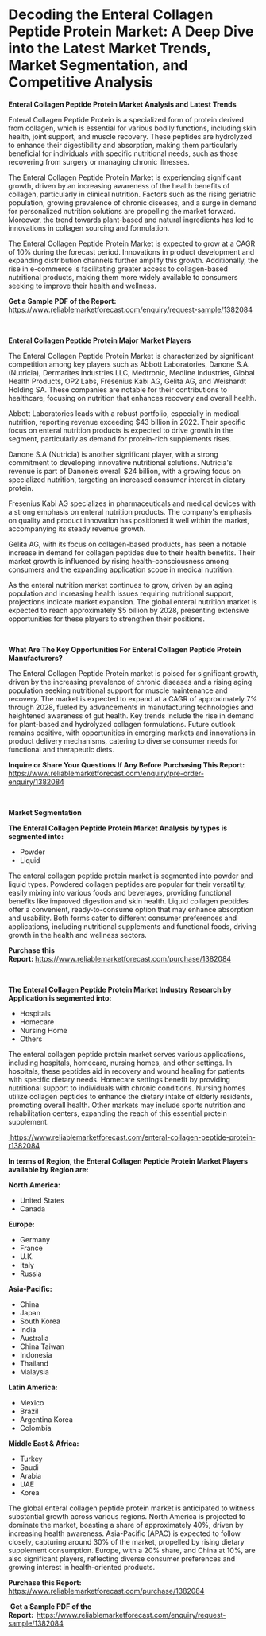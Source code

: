 <p><h1>Decoding the Enteral Collagen Peptide Protein Market: A Deep Dive into the Latest Market Trends, Market Segmentation, and Competitive Analysis</h1></p><p><strong>Enteral Collagen Peptide Protein Market Analysis and Latest Trends</strong></p>
<p><p>Enteral Collagen Peptide Protein is a specialized form of protein derived from collagen, which is essential for various bodily functions, including skin health, joint support, and muscle recovery. These peptides are hydrolyzed to enhance their digestibility and absorption, making them particularly beneficial for individuals with specific nutritional needs, such as those recovering from surgery or managing chronic illnesses. </p><p>The Enteral Collagen Peptide Protein Market is experiencing significant growth, driven by an increasing awareness of the health benefits of collagen, particularly in clinical nutrition. Factors such as the rising geriatric population, growing prevalence of chronic diseases, and a surge in demand for personalized nutrition solutions are propelling the market forward. Moreover, the trend towards plant-based and natural ingredients has led to innovations in collagen sourcing and formulation.</p><p>The Enteral Collagen Peptide Protein Market is expected to grow at a CAGR of 10% during the forecast period. Innovations in product development and expanding distribution channels further amplify this growth. Additionally, the rise in e-commerce is facilitating greater access to collagen-based nutritional products, making them more widely available to consumers seeking to improve their health and wellness.</p></p>
<p><strong>Get a Sample PDF of the Report:&nbsp;</strong> <a href="https://www.reliablemarketforecast.com/enquiry/request-sample/1382084?utm_campaign=3577&utm_medium=2&utm_source=Github&utm_content=ia&utm_term=19042025&utm_id=enteral-collagen-peptide-protein">https://www.reliablemarketforecast.com/enquiry/request-sample/1382084</a></p>
<p>&nbsp;</p>
<p><strong>Enteral Collagen Peptide Protein Major Market Players</strong></p>
<p><p>The Enteral Collagen Peptide Protein Market is characterized by significant competition among key players such as Abbott Laboratories, Danone S.A. (Nutricia), Dermarites Industries LLC, Medtronic, Medline Industries, Global Health Products, OP2 Labs, Fresenius Kabi AG, Gelita AG, and Weishardt Holding SA. These companies are notable for their contributions to healthcare, focusing on nutrition that enhances recovery and overall health.</p><p>Abbott Laboratories leads with a robust portfolio, especially in medical nutrition, reporting revenue exceeding $43 billion in 2022. Their specific focus on enteral nutrition products is expected to drive growth in the segment, particularly as demand for protein-rich supplements rises.</p><p>Danone S.A (Nutricia) is another significant player, with a strong commitment to developing innovative nutritional solutions. Nutricia's revenue is part of Danone’s overall $24 billion, with a growing focus on specialized nutrition, targeting an increased consumer interest in dietary protein.</p><p>Fresenius Kabi AG specializes in pharmaceuticals and medical devices with a strong emphasis on enteral nutrition products. The company's emphasis on quality and product innovation has positioned it well within the market, accompanying its steady revenue growth.</p><p>Gelita AG, with its focus on collagen-based products, has seen a notable increase in demand for collagen peptides due to their health benefits. Their market growth is influenced by rising health-consciousness among consumers and the expanding application scope in medical nutrition.</p><p>As the enteral nutrition market continues to grow, driven by an aging population and increasing health issues requiring nutritional support, projections indicate market expansion. The global enteral nutrition market is expected to reach approximately $5 billion by 2028, presenting extensive opportunities for these players to strengthen their positions.</p></p>
<p>&nbsp;</p>
<p><strong>What Are The Key Opportunities For Enteral Collagen Peptide Protein Manufacturers?</strong></p>
<p><p>The Enteral Collagen Peptide Protein market is poised for significant growth, driven by the increasing prevalence of chronic diseases and a rising aging population seeking nutritional support for muscle maintenance and recovery. The market is expected to expand at a CAGR of approximately 7% through 2028, fueled by advancements in manufacturing technologies and heightened awareness of gut health. Key trends include the rise in demand for plant-based and hydrolyzed collagen formulations. Future outlook remains positive, with opportunities in emerging markets and innovations in product delivery mechanisms, catering to diverse consumer needs for functional and therapeutic diets.</p></p>
<p><strong>Inquire or Share Your Questions If Any Before Purchasing This Report:</strong> <a href="https://www.reliablemarketforecast.com/enquiry/pre-order-enquiry/1382084?utm_campaign=3577&utm_medium=2&utm_source=Github&utm_content=ia&utm_term=19042025&utm_id=enteral-collagen-peptide-protein">https://www.reliablemarketforecast.com/enquiry/pre-order-enquiry/1382084</a></p>
<p>&nbsp;</p>
<p><strong>Market Segmentation</strong></p>
<p><strong>The Enteral Collagen Peptide Protein Market Analysis by types is segmented into:</strong></p>
<p><ul><li>Powder</li><li>Liquid</li></ul></p>
<p><p>The enteral collagen peptide protein market is segmented into powder and liquid types. Powdered collagen peptides are popular for their versatility, easily mixing into various foods and beverages, providing functional benefits like improved digestion and skin health. Liquid collagen peptides offer a convenient, ready-to-consume option that may enhance absorption and usability. Both forms cater to different consumer preferences and applications, including nutritional supplements and functional foods, driving growth in the health and wellness sectors.</p></p>
<p><strong>Purchase this Report:&nbsp;</strong><a href="https://www.reliablemarketforecast.com/purchase/1382084?utm_campaign=3577&utm_medium=2&utm_source=Github&utm_content=ia&utm_term=19042025&utm_id=enteral-collagen-peptide-protein">https://www.reliablemarketforecast.com/purchase/1382084</a></p>
<p>&nbsp;</p>
<p><strong>The Enteral Collagen Peptide Protein Market Industry Research by Application is segmented into:</strong></p>
<p><ul><li>Hospitals</li><li>Homecare</li><li>Nursing Home</li><li>Others</li></ul></p>
<p><p>The enteral collagen peptide protein market serves various applications, including hospitals, homecare, nursing homes, and other settings. In hospitals, these peptides aid in recovery and wound healing for patients with specific dietary needs. Homecare settings benefit by providing nutritional support to individuals with chronic conditions. Nursing homes utilize collagen peptides to enhance the dietary intake of elderly residents, promoting overall health. Other markets may include sports nutrition and rehabilitation centers, expanding the reach of this essential protein supplement.</p></p>
<p><a href="https://www.reliablemarketforecast.com/enteral-collagen-peptide-protein-r1382084?utm_campaign=3577&utm_medium=2&utm_source=Github&utm_content=ia&utm_term=19042025&utm_id=enteral-collagen-peptide-protein">&nbsp;https://www.reliablemarketforecast.com/enteral-collagen-peptide-protein-r1382084</a></p>
<p><strong>In terms of Region, the Enteral Collagen Peptide Protein Market Players available by Region are:</strong></p>
<p>
    <p> <strong> North America: </strong>
        <ul>
            <li>United States</li>
            <li>Canada</li>
        </ul>
        </p> 
    <p> <strong> Europe: </strong>
        <ul>
            <li>Germany</li>
            <li>France</li>
            <li>U.K.</li>
            <li>Italy</li>
            <li>Russia</li>
        </ul>
        </p> 
    <p> <strong> Asia-Pacific: </strong>
        <ul>
            <li>China</li>
            <li>Japan</li>
            <li>South Korea</li>
            <li>India</li>
            <li>Australia</li>
            <li>China Taiwan</li>
            <li>Indonesia</li>
            <li>Thailand</li>
            <li>Malaysia</li>
        </ul>
        </p> 
    <p> <strong> Latin America: </strong>
        <ul>
            <li>Mexico</li>
            <li>Brazil</li>
            <li>Argentina Korea</li>
            <li>Colombia</li>
        </ul>
        </p> 
    <p> <strong> Middle East & Africa: </strong>
        <ul>
            <li>Turkey</li>
            <li>Saudi</li>
            <li>Arabia</li>
            <li>UAE</li>
            <li>Korea</li>
        </ul>
    </p>
    </p>
<p><p>The global enteral collagen peptide protein market is anticipated to witness substantial growth across various regions. North America is projected to dominate the market, boasting a share of approximately 40%, driven by increasing health awareness. Asia-Pacific (APAC) is expected to follow closely, capturing around 30% of the market, propelled by rising dietary supplement consumption. Europe, with a 20% share, and China at 10%, are also significant players, reflecting diverse consumer preferences and growing interest in health-oriented products.</p></p>
<p><strong>Purchase this Report: </strong><a href="https://www.reliablemarketforecast.com/purchase/1382084?utm_campaign=3577&utm_medium=2&utm_source=Github&utm_content=ia&utm_term=19042025&utm_id=enteral-collagen-peptide-protein">https://www.reliablemarketforecast.com/purchase/1382084</a></p>
<p>&nbsp;<strong>Get a Sample PDF of the Report:&nbsp;&nbsp;</strong><a href="https://www.reliablemarketforecast.com/enquiry/request-sample/1382084?utm_campaign=3577&utm_medium=2&utm_source=Github&utm_content=ia&utm_term=19042025&utm_id=enteral-collagen-peptide-protein">https://www.reliablemarketforecast.com/enquiry/request-sample/1382084</a></p>
<p><strong></strong></p>
<p><p></p><p></p><p></p></p>